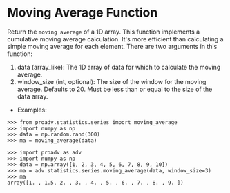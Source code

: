 # Moving Average Function

Return the `moving average` of a 1D array. This function implements a cumulative moving average calculation. It's more
efficient than calculating a simple moving average for each element. 
There are two arguments in this function:
1. data (array_like): The 1D array of data for which to calculate the moving average.
2. window_size (int, optional): The size of the window for the moving average. Defaults to 20. Must be less than or equal to the size of the data array.

- Examples:

>>>
    >>> from proadv.statistics.series import moving_average
    >>> import numpy as np
    >>> data = np.random.rand(300)
    >>> ma = moving_average(data)

>>>
    >>> import proadv as adv
    >>> import numpy as np
    >>> data = np.array([1, 2, 3, 4, 5, 6, 7, 8, 9, 10])
    >>> ma = adv.statistics.series.moving_average(data, window_size=3)
    >>> ma
    array([1. , 1.5, 2. , 3. , 4. , 5. , 6. , 7. , 8. , 9. ])

